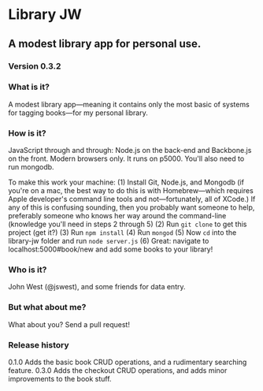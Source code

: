 # Library JW #
## A modest library app for personal use. ##
### Version 0.3.2 ###

### What is it? ###
A modest library app—meaning it contains only the most basic of systems for tagging books—for my personal library.

### How is it? ###
JavaScript through and through: Node.js on the back-end and Backbone.js on the front. Modern browsers only. It runs on p5000. You'll also need to run mongodb.

To make this work your machine:
	(1) Install Git, Node.js, and Mongodb (if you're on a mac, the best way to do this is with Homebrew—which requires Apple developer's command line tools and not—fortunately, all of XCode.) If any of this is confusing sounding, then you probably want someone to help, preferably someone who knows her way around the command-line (knowledge you'll need in steps 2 through 5)
	(2) Run `git clone` to get this project (get it?)
	(3) Run `npm install`
	(4) Run `mongod`
	(5) Now `cd` into the library-jw folder and run `node server.js`
	(6) Great: navigate to localhost:5000#book/new and add some books to your library!

### Who is it? ###
John West (@jswest), and some friends for data entry.

### But what about me? ###
What about you? Send a pull request!

### Release history ###
0.1.0 Adds the basic book CRUD operations, and a rudimentary searching feature.
0.3.0 Adds the checkout CRUD operations, and adds minor improvements to the book stuff.